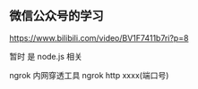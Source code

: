 ## 微信公众号的学习

https://www.bilibili.com/video/BV1F7411b7ri?p=8

暂时 是 node.js 相关

ngrok 内网穿透工具 ngrok http xxxx(端口号)
